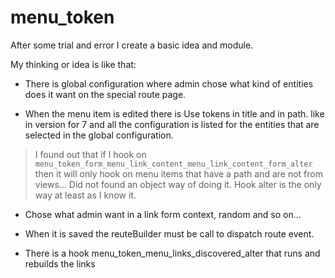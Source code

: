 # menu_token

After some trial and error I create a basic idea and module.

My thinking or idea is like that:

* There is global configuration where admin chose what kind of entities does it want on the special route page.

* When the menu item is edited there is Use tokens in title and in path. like in version for 7 and all the configuration
is listed for the entities that are selected in the global configuration.

> I found out that if I hook on `menu_token_form_menu_link_content_menu_link_content_form_alter`
then it will only hook on menu items that have a path and are not from views...
> Did not found an object way of doing it. Hook alter is the only way at least as I know it.

* Chose what admin want in a link form context, random and so on...

* When it is saved the reuteBuilder must be call to dispatch route event.

* There is a hook menu_token_menu_links_discovered_alter that runs and rebuilds the links
